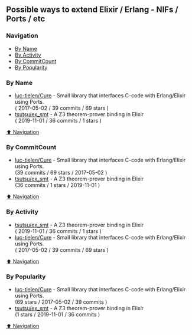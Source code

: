 ## Possible ways to extend Elixir / Erlang - NIFs / Ports / etc

### Navigation

- [By Name](#by-name)
- [By Activity](#by-activity)
- [By CommitCount](#by-commitcount)
- [By Popularity](#by-popularity)

### By Name
<!-- PROJECTS_LIST -->
- [luc-tielen/Cure](https://github.com/luc-tielen/Cure) - Small library that interfaces C-code with Erlang/Elixir using Ports. <br/> ( 2017-05-02 / 39 commits / 69 stars )
- [tsutsu/ex_smt](https://github.com/tsutsu/ex_smt) - A Z3 theorem-prover binding in Elixir <br/> ( 2019-11-01 / 36 commits / 1 stars )
<!-- /PROJECTS_LIST -->

[⬆ Navigation](#navigation)

### By CommitCount
<!-- COMMITCOUNT_LIST -->
- [luc-tielen/Cure](https://github.com/luc-tielen/Cure) - Small library that interfaces C-code with Erlang/Elixir using Ports. <br/> (39 commits / 69 stars / 2017-05-02 )
- [tsutsu/ex_smt](https://github.com/tsutsu/ex_smt) - A Z3 theorem-prover binding in Elixir <br/> (36 commits / 1 stars / 2019-11-01 )
<!-- /COMMITCOUNT_LIST -->
[⬆ Navigation](#navigation)

### By Activity
<!-- ACTIVITY_LIST -->
- [tsutsu/ex_smt](https://github.com/tsutsu/ex_smt) - A Z3 theorem-prover binding in Elixir <br/> ( 2019-11-01 / 36 commits / 1 stars )
- [luc-tielen/Cure](https://github.com/luc-tielen/Cure) - Small library that interfaces C-code with Erlang/Elixir using Ports. <br/> ( 2017-05-02 / 39 commits / 69 stars )
<!-- /ACTIVITY_LIST -->

[⬆ Navigation](#navigation)

### By Popularity
<!-- POPULARITY_LIST -->
- [luc-tielen/Cure](https://github.com/luc-tielen/Cure) - Small library that interfaces C-code with Erlang/Elixir using Ports. <br/> (69 stars / 2017-05-02 / 39 commits )
- [tsutsu/ex_smt](https://github.com/tsutsu/ex_smt) - A Z3 theorem-prover binding in Elixir <br/> (1 stars / 2019-11-01 / 36 commits )
<!-- /POPULARITY_LIST -->

[⬆ Navigation](#navigation)
